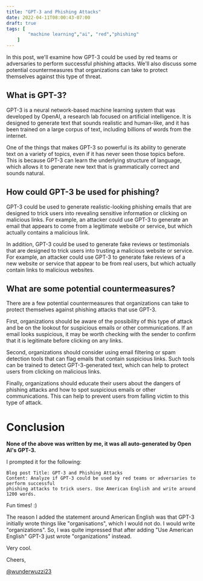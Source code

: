 ```yaml
---
title: "GPT-3 and Phishing Attacks"
date: 2022-04-11T08:00:43-07:00
draft: true
tags: [
        "machine learning","ai", "red","phishing"
    ]
---
```




In this post, we'll examine how GPT-3 could be used by red teams or adversaries to perform successful phishing attacks. We'll also discuss some potential countermeasures that organizations can take to protect themselves against this type of threat.

## What is GPT-3?

GPT-3 is a neural network-based machine learning system that was developed by OpenAI, a research lab focused on artificial intelligence. It is designed to generate text that sounds realistic and human-like, and it has been trained on a large corpus of text, including billions of words from the internet.

One of the things that makes GPT-3 so powerful is its ability to generate text on a variety of topics, even if it has never seen those topics before. This is because GPT-3 can learn the underlying structure of language, which allows it to generate new text that is grammatically correct and sounds natural.

## How could GPT-3 be used for phishing?

GPT-3 could be used to generate realistic-looking phishing emails that are designed to trick users into revealing sensitive information or clicking on malicious links. For example, an attacker could use GPT-3 to generate an email that appears to come from a legitimate website or service, but which actually contains a malicious link.

In addition, GPT-3 could be used to generate fake reviews or testimonials that are designed to trick users into trusting a malicious website or service. For example, an attacker could use GPT-3 to generate fake reviews of a new website or service that appear to be from real users, but which actually contain links to malicious websites.

## What are some potential countermeasures?

There are a few potential countermeasures that organizations can take to protect themselves against phishing attacks that use GPT-3.

First, organizations should be aware of the possibility of this type of attack and be on the lookout for suspicious emails or other communications. If an email looks suspicious, it may be worth checking with the sender to confirm that it is legitimate before clicking on any links.

Second, organizations should consider using email filtering or spam detection tools that can flag emails that contain suspicious links. Such tools can be trained to detect GPT-3-generated text, which can help to protect users from clicking on malicious links.

Finally, organizations should educate their users about the dangers of phishing attacks and how to spot suspicious emails or other communications. This can help to prevent users from falling victim to this type of attack.


# Conclusion

**None of the above was written by me, it was all auto-generated by Open AI's GPT-3.**

I prompted it for the following: 

```
Blog post Title: GPT-3 and Phishing Attacks
Content: Analyze if GPT-3 could be used by red teams or adversaries to perform successful 
phishing attacks to trick users. Use American English and write around 1200 words.
```

Fun times! :)

The reason I added the statement around American English was that GPT-3 initially wrote things like "organisations", which I would not do. I would write "organizations". So, I was quite impressed that after adding "Use American English" GPT-3 just wrote "organizations" instead.

Very cool.

Cheers,

[@wunderwuzzi23](https://twitter.com/wunderwuzzi23)


